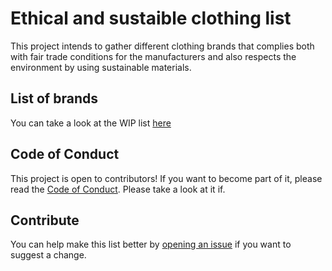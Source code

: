 # Ethical and sustaible clothing list

This project intends to gather different clothing brands that complies both with fair trade conditions for the manufacturers and also respects the environment by using sustainable materials.

## List of brands

You can take a look at the WIP list [here](https://github.com/AlbaRoza/ethical-clothing/list-of-ethical-clothing-brands.md)

## Code of Conduct

This project is open to contributors! If you want to become part of it, please read the  [Code of Conduct](https://github.com/AlbaRoza/ethical-clothing/CODE_OF_CONDUCT.md). Please take a look at it if.

## Contribute

You can help make this list better by [opening an issue](https://github.com/AlbaRoza/ethical-clothing/issues) if you want to suggest a change.

